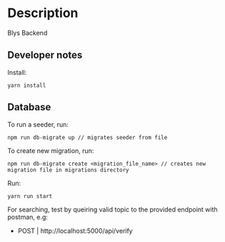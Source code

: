 # Description

Blys Backend

## Developer notes

Install:

```
yarn install
```
## Database 
To run a seeder, run:
``` 
npm run db-migrate up // migrates seeder from file
```

To create new migration, run:
``` 
npm run db-migrate create <migration_file_name> // creates new migration file in migrations directory
```

Run:

```
yarn run start
```
For searching, test by queiring valid topic to the provided endpoint with postman, e.g:

-   POST | http://localhost:5000/api/verify

```

```

